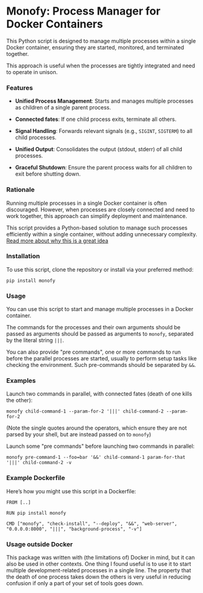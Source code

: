 # Monofy: Process Manager for Docker Containers

This Python script is designed to manage multiple processes within a single Docker
container, ensuring they are started, monitored, and terminated together.

This approach is useful when the processes are tightly integrated and need to operate
in unison.

### Features

* **Unified Process Management**: Starts and manages multiple processes as children
  of a single parent process.

* **Connected fates**: If one child process exits, terminate all others.

* **Signal Handling**: Forwards relevant signals (e.g., `SIGINT`, `SIGTERM`) to all
  child processes.

* **Unified Output**: Consolidates the output (stdout, stderr) of all child
  processes.

* **Graceful Shutdown**: Ensure the parent process waits for all children to exit
  before shutting down.

### Rationale

Running multiple processes in a single Docker container is often discouraged.
However, when processes are closely connected and need to work together, this
approach can simplify deployment and maintenance.

This script provides a Python-based solution to manage such processes efficiently
within a single container, without adding unnecessary complexity. [Read more about
why this is a great idea](https://www.bugsink.com/multi-process-docker-images/)

### Installation

To use this script, clone the repository or install via your preferred method:

```
pip install monofy
```

### Usage

You can use this script to start and manage multiple processes in a Docker container.

The commands for the processes and their own arguments should be passed as arguments 
should be passed as arguments to `monofy`, separated by the literal string `|||`.

You can also provide "pre commands", one or more commands to run before the parallel
processes are started, usually to perform setup tasks like checking the environment.
Such pre-commands should be separated by `&&`.

### Examples

Launch two commands in parallel, with connected fates (death of one kills the other):

```
monofy child-command-1 --param-for-2 '|||' child-command-2 --param-for-2
```

(Note the single quotes around the operators, which ensure they are not parsed by
your shell, but are instead passed on to `monofy`)

Launch some "pre commands" before launching two commands in parallel:

```
monofy pre-command-1 --foo=bar '&&' child-command-1 param-for-that '|||' child-command-2 -v
```

### Example Dockerfile

Here’s how you might use this script in a Dockerfile:

```
FROM [..]

RUN pip install monofy

CMD ["monofy", "check-install", "--deploy", "&&", "web-server", "0.0.0.0:8000", "|||", "background-process", "-v"]
```

### Usage outside Docker

This package was written with (the limitations of) Docker in mind, but it can also be
used in other contexts. One thing I found useful is to use it to start multiple
development-related processes in a single line. The property that the death of one
process takes down the others is very useful in reducing confusion if only a part of
your set of tools goes down. 
